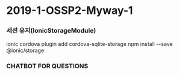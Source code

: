 ﻿2019-1-OSSP2-Myway-1
====================
### 세션 유지(IonicStorageModule)

ionic cordova plugin add cordova-sqlite-storage
npm install --save @ionic/storage

### CHATBOT FOR QUESTIONS

